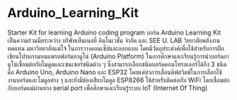# Arduino_Learning_Kit
Starter Kit for learning Arduino coding program
บอร์ด Arduino Learning Kit เป็นความร่วมมือระหว่าง  บริษัทเท็นเนอยี่ อินโนเวชั่น จำกัด   และ  SEE U. LAB วิทยาลัยพลังงานทดแทน มหาวิทยาลัยแม่โจ้  ในการวางคอนเซ็ปและออกแบบ โดยมีวัตถุประส่งค์เพื่อใช้สำหรับการฝึกเขียนโปรแกรมบนแพรตฟอร์มอาดูโน่ (Arduino Platform) ในการศึกษาและเรียนรู้การนำบอร์ดอาดูโน่เชื่อมต่อกับโมดูลและเซนเซอร์ชนิดต่าง ๆ ซึ่งสามารถเลือกชนิดบอร์ดคอนโทรลเลอร์ได้ถึง 3 ชนิดคือ Arduino Uno, Arduino Nano และ ESP32 โดยแค่ทำการเลื่อนดิฟสวิตช์ในการเลือกใช้งานบอร์ดและโมดูลต่าง ๆ และยังมีช่องเสียบโมดูล ESP8266 ใช้สำหรับติดต่อกับ WiFi โดยเชื่อมต่อกับบอร์ดแม่ผ่านทาง serial port เพื่อศึกษาและเรียนรู้ระบบ IoT (Internet Of Thing)
